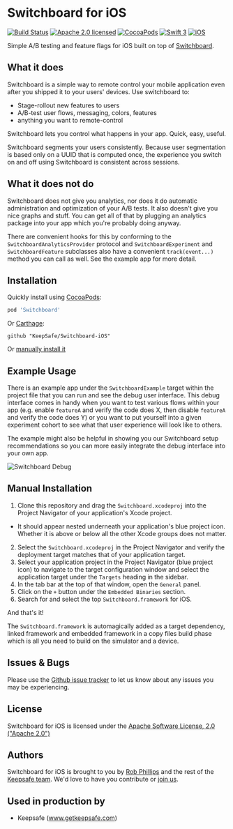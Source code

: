 # Switchboard for iOS

[![Build Status](https://travis-ci.com/KeepSafe/Switchboard-iOS.svg?token=FkPqyrwwnAY4pErzdxwy&branch=master)](https://travis-ci.com/KeepSafe/Switchboard-iOS)
[![Apache 2.0 licensed](https://img.shields.io/badge/license-Apache2-blue.svg)](https://github.com/KeepSafe/Switchboard-iOS/blob/master/LICENSE)
[![CocoaPods](https://img.shields.io/cocoapods/v/Switchboard.svg?maxAge=2592000)]()
[![Swift 3](https://img.shields.io/badge/language-Swift-blue.svg)](https://swift.org)
[![iOS](https://img.shields.io/badge/OS-iOS-orange.svg)](https://developer.apple.com/ios/)

Simple A/B testing and feature flags for iOS built on top of [Switchboard](https://github.com/KeepSafe/Switchboard).

## What it does

Switchboard is a simple way to remote control your mobile application even after you shipped it to your users' devices. Use switchboard to:

- Stage-rollout new features to users
- A/B-test user flows, messaging, colors, features
- anything you want to remote-control

Switchboard lets you control what happens in your app. Quick, easy, useful.

Switchboard segments your users consistently. Because user segmentation is based only on a UUID that is computed once, the experience you switch on and off using Switchboard is consistent across sessions.

## What it does not do

Switchboard does not give you analytics, nor does it do automatic administration and optimization of your A/B tests. It also doesn't give you nice graphs and stuff. You can get all of that by plugging an analytics package into your app which you're probably doing anyway.

There are convenient hooks for this by conforming to the `SwitchboardAnalyticsProvider` protocol and `SwitchboardExperiment` and `SwitchboardFeature` subclasses also have a convenient `track(event...)` method you can call as well. See the example app for more detail.

## Installation

Quickly install using [CocoaPods](https://cocoapods.org): 

```ruby
pod 'Switchboard'
```

Or [Carthage](https://github.com/Carthage/Carthage):

```
github "KeepSafe/Switchboard-iOS"
```

Or [manually install it](#manual-installation)

## Example Usage

There is an example app under the `SwitchboardExample` target within the project file that you can run and see the debug user interface. This debug interface comes in handy when you want to test various flows within your app (e.g. enable `featureA` and verify the code does X, then disable `featureA` and verify the code does Y) or you want to put yourself into a given experiment cohort to see what that user experience will look like to others. 

The example might also be helpful in showing you our Switchboard setup recommendations so you can more easily integrate the debug interface into your own app.

![Switchboard Debug](https://user-images.githubusercontent.com/30269720/31296028-c2812356-aa95-11e7-83c8-336266f2497e.gif)

## Manual Installation

1. Clone this repository and drag the `Switchboard.xcodeproj` into the Project Navigator of your application's Xcode project.
  - It should appear nested underneath your application's blue project icon. Whether it is above or below all the other Xcode groups does not matter.
2. Select the `Switchboard.xcodeproj` in the Project Navigator and verify the deployment target matches that of your application target.
3. Select your application project in the Project Navigator (blue project icon) to navigate to the target configuration window and select the application target under the `Targets` heading in the sidebar.
4. In the tab bar at the top of that window, open the `General` panel.
5. Click on the `+` button under the `Embedded Binaries` section.
6. Search for and select the top `Switchboard.framework` for iOS.

And that's it!

The `Switchboard.framework` is automagically added as a target dependency, linked framework and embedded framework in a copy files build phase which is all you need to build on the simulator and a device.

## Issues & Bugs
Please use the [Github issue tracker](https://github.com/KeepSafe/Switchboard-iOS/issues) to let us know about any issues you may be experiencing.

## License

Switchboard for iOS is licensed under the [Apache Software License, 2.0 ("Apache 2.0")](https://tldrlegal.com/license/apache-license-2.0-(apache-2.0))

## Authors

Switchboard for iOS is brought to you by [Rob Phillips](https://github.com/iwasrobbed) and the rest of the [Keepsafe team](https://www.getkeepsafe.com/about.html). We'd love to have you contribute or [join us](https://www.getkeepsafe.com/careers.html).

## Used in production by

- Keepsafe (www.getkeepsafe.com)
